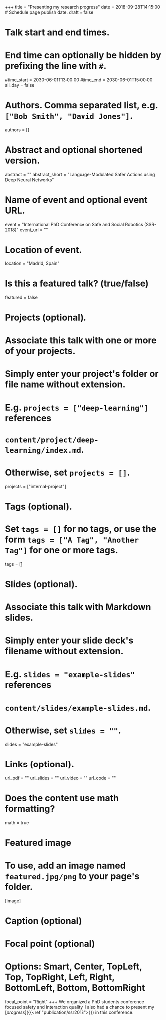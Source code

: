+++
title = "Presenting my research progress"
date = 2018-09-28T14:15:00  # Schedule page publish date.
draft = false

# Talk start and end times.
#   End time can optionally be hidden by prefixing the line with `#`.
#time_start = 2030-06-01T13:00:00
#time_end = 2030-06-01T15:00:00
all_day = false

# Authors. Comma separated list, e.g. `["Bob Smith", "David Jones"]`.
authors = []

# Abstract and optional shortened version.
abstract = ""
abstract_short = "Language-Modulated Safer Actions using Deep Neural Networks"

# Name of event and optional event URL.
event = "International PhD Conference on Safe and Social Robotics (SSR-2018)"
event_url = ""

# Location of event.
location = "Madrid, Spain"

# Is this a featured talk? (true/false)
featured = false

# Projects (optional).
#   Associate this talk with one or more of your projects.
#   Simply enter your project's folder or file name without extension.
#   E.g. `projects = ["deep-learning"]` references 
#   `content/project/deep-learning/index.md`.
#   Otherwise, set `projects = []`.
projects = ["internal-project"]

# Tags (optional).
#   Set `tags = []` for no tags, or use the form `tags = ["A Tag", "Another Tag"]` for one or more tags.
tags = []

# Slides (optional).
#   Associate this talk with Markdown slides.
#   Simply enter your slide deck's filename without extension.
#   E.g. `slides = "example-slides"` references 
#   `content/slides/example-slides.md`.
#   Otherwise, set `slides = ""`.
slides = "example-slides"

# Links (optional).
url_pdf = ""
url_slides = ""
url_video = ""
url_code = ""

# Does the content use math formatting?
math = true

# Featured image
# To use, add an image named `featured.jpg/png` to your page's folder. 
[image]
  # Caption (optional)


  # Focal point (optional)
  # Options: Smart, Center, TopLeft, Top, TopRight, Left, Right, BottomLeft, Bottom, BottomRight
  focal_point = "Right"
+++
We organized a PhD students conference focused safety and interaction quality. I also had a chance to present my [*progress*]({{<ref "publication/ssr2018">}}) in this conference.
